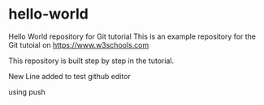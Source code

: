 # hello-world

Hello World repository for Git tutorial
This is an example repository for the Git tutoial on https://www.w3schools.com

This repository is built step by step in the tutorial.

New Line added to test github editor

using push
